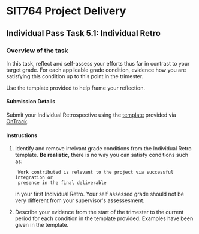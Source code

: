 <div id="banner"></div>

# SIT764 Project Delivery
## Individual Pass Task 5.1: Individual Retro

### Overview of the task
In this task, reflect and self-assess your efforts thus far in contrast to your target grade. For each applicable grade condition, evidence how you are satisfying this condition up to this point in the trimester.

Use the template provided to help frame your reflection.

#### Submission Details
Submit your Individual Retrospective using the [template](https://deakin365.sharepoint.com/:f:/s/SIT782-Project-Delivery/Er_q6e6Iw0pIokUor-k26lQBcAkdM-BWb6PdWwlOxWLxbQ?e=NmuOYy) provided via [OnTrack](https://ontrack.deakin.edu.au).

#### Instructions

1. Identify and remove irrelvant grade conditions from the Individual Retro template. **Be realistic**, there is no way you can satisfy conditions such as:

		Work contributed is relevant to the project via successful integration or
		presence in the final deliverable

	in your first Individual Retro. Your self assessed grade should not be very different from your supervisor's assessesment.

2. Describe your evidence from the start of the trimester to the current period for each condition in the template provided. Examples have been given in the template. 

<div style="page-break-after:always;"></div>

